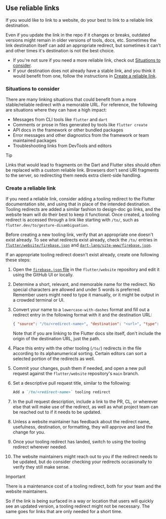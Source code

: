 ## Use reliable links

If you would like to link to a website,
do your best to link to a reliable link destination.

Even if you update the link in the repo if it changes or breaks,
outdated versions might remain in older versions of tools, docs, etc.
Sometimes the link destination itself can add an appropriate redirect,
but sometimes it can't and other times it's destination is not the best choice.

- If you're not sure if you need a more reliable link,
  check out [Situations to consider](#situations-to-consider).
- If your destination does not already have a stable link,
  and you think it would benefit from one,
  follow the instructions in [Create a reliable link](#create-a-reliable-link).

### Situations to consider

There are many linking situations that could benefit from a more
stable/reliable redirect with a memorable URL.
For reference, the following are situations where they
can have a high impact:

- Messages from CLI tools like `flutter` and `dart`
- Comments or prose in files generated by tools like `flutter create`
- API docs in the framework or other bundled packages
- Error messages and other diagnostics from the framework or
  team maintained packages
- Troubleshooting links from DevTools and editors

> [!TIP]  
> Links that would lead to fragments on the Dart and Flutter sites
> should often be replaced with a custom reliable link.
> Browsers don't send URI fragments to the server,
> so redirecting them needs extra client-side handling.


### Create a reliable link

If you need a reliable link, consider
adding a tooling redirect to the Flutter documentation site,
and using that in place of the intended destination.
Tooling redirects are added a similar fashion to design-doc go links,
and the website team will do their best to keep it functional.
Once created, a tooling redirect is accessed through a link like
starting with `/to/`, such as `flutter.dev/to/gesture-disambiguation`.

Before creating a new tooling link,
verify that an appropriate one doesn't exist already.
To see what redirects exist already, check the `/to/` entries in
[`flutter/website/firebase.json`][flutter-redirects] and 
[`dart-lang/site-www/firebase.json`][dart-redirects].

If an appropriate tooling redirect doesn't exist already,
create one following these steps:

 1. Open the [`firebase.json` file][flutter-redirects] in the
    `flutter/website` repository and edit it using the GitHub UI or locally.
 2. Determine a short, relevant, and memorable name for the redirect.
    No special characters are allowed and under 5 words is preferred.
    Remember users might need to type it manually, or it might be output
    in a crowded terminal or UI.
 3. Convert your name to a `lowercase-with-dashes` format and fill out
    a redirect entry in the following format with it and the destination URL:
    
    ```json
    { "source": "/to/<redirect-name>", "destination": "<url>", "type": 301 }
    ```
    
    Note that if you are linking to the Flutter docs site itself,
    don't include the origin of the destination URL, just the path.
 4. Place this entry with the other tooling (`/to/`) redirects in the file
    according to its alphanumerical sorting.
    Certain editors can sort a selected portion of the redirects as well.
 5. Commit your changes, push them if needed, and open a new pull request
    against the `flutter/website` repository's `main` branch.
 6. Set a descriptive pull request title, similar to the following:
    
    ```markdown
    Add a `/to/<redirect-name>` tooling redirect
    ```
 7. In the pull request description, include a link to the PR, CL, or
    wherever else that will make use of the redirect, as well as
    what project team can be reached out to if it needs to be updated.
 8. Unless a website maintainer has feedback about the
    redirect name, usefulness, destination, or formatting,
    they will approve and land the change for you.
 9. Once your tooling redirect has landed,
    switch to using the tooling redirect wherever needed.
10. The website maintainers might reach out to you
    if the redirect needs to be updated, but do consider
    checking your redirects occasionally to verify they still make sense.

> [!IMPORTANT]  
> There is a maintenance cost of a tooling redirect,
> both for your team and the website maintainers.
>
> So if the link is being surfaced in a way or location
> that users will quickly see an updated version,
> a tooling redirect might not be necessary.
> The same goes for links that are only needed for a short time.

[flutter-redirects]: https://github.com/flutter/website/blob/main/firebase.json
[dart-redirects]: https://github.com/dart-lang/site-www/blob/main/firebase.json
